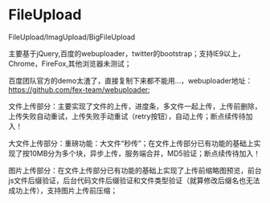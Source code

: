 # FileUpload
FileUpload/ImagUpload/BigFileUpload

主要基于jQuery,百度的webuploader，twitter的bootstrap；支持IE9以上，Chrome，FireFox,其他浏览器未测试；

百度团队官方的demo太渣了，直接复制下来都不能用...，webuploader地址：https://github.com/fex-team/webuploader;

文件上传部分：主要实现了文件的上传，进度条，多文件一起上传，上传前删除，上传失败自动重试，上传失败手动重试（retry按钮），自动上传；断点续传待加入！

大文件上传部分：重磅功能：大文件“秒传”；在文件上传部分已有功能的基础上实现了按10MB分为多个块，异步上传，服务端合并，MD5验证；断点续传待加入！

图片上传部分：在文件上传部分已有功能的基础上实现了上传前缩略图预览，前台js文件后缀验证，后台代码文件后缀验证和文件类型验证（就算修改后缀名也无法成功上传），支持图片上传前压缩；

